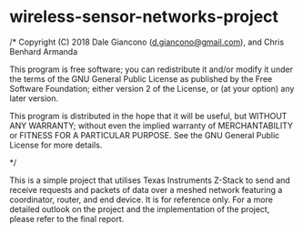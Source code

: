 # wireless-sensor-networks-project



/* Copyright (C) 2018 Dale Giancono (d.giancono@gmail.com), and Chris Benhard Armanda

This program is free software; you can redistribute it and/or modify it under the terms of the GNU General Public License as published by the Free Software Foundation; either version 2 of the License, or (at your option) any later version.

This program is distributed in the hope that it will be useful, but WITHOUT ANY WARRANTY; without even the implied warranty of MERCHANTABILITY or FITNESS FOR A PARTICULAR PURPOSE. See the GNU General Public License for more details.

*/

This is a simple project that utilises Texas Instruments Z-Stack to send and receive requests and packets of data over a meshed network featuring a coordinator, router, and end device. It is for reference only.
For a more detailed outlook on the project and the implementation of the project, please refer to the final report.
